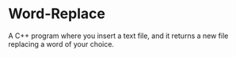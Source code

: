 # Word-Replace
A C++ program where you insert a text file, and it returns a new file replacing a word of your choice.
